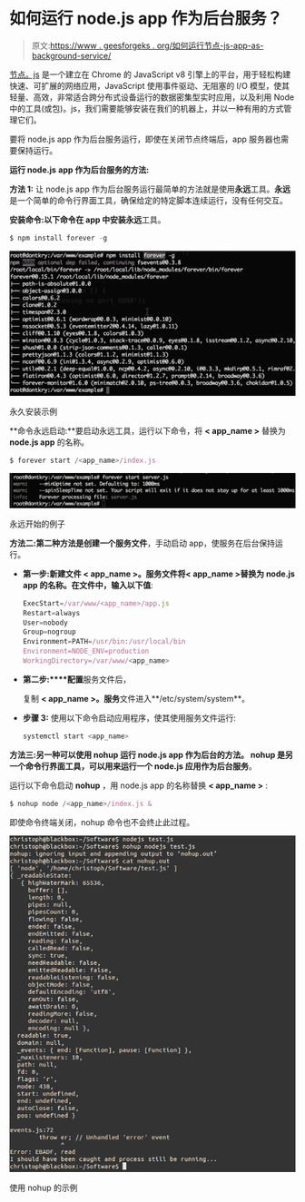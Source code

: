 # 如何运行 node.js app 作为后台服务？

> 原文:[https://www . geesforgeks . org/如何运行节点-js-app-as-background-service/](https://www.geeksforgeeks.org/how-to-run-a-node-js-app-as-a-background-service/)

[节点。js](https://www.geeksforgeeks.org/nodejs-tutorials/) 是一个建立在 Chrome 的 JavaScript v8 引擎上的平台，用于轻松构建快速、可扩展的网络应用，JavaScript 使用事件驱动、无阻塞的 I/O 模型，使其轻量、高效，非常适合跨分布式设备运行的数据密集型实时应用，以及利用 Node 中的工具(或包)。js，我们需要能够安装在我们的机器上，并以一种有用的方式管理它们。

要将 node.js app 作为后台服务运行，即使在关闭节点终端后，app 服务器也需要保持运行。

**运行 node.js** **app 作为后台服务的方法:**

**方法 1:** 让 node.js app 作为后台服务运行最简单的方法就是使用**永远**工具。**永远**是一个简单的命令行界面工具，确保给定的特定脚本连续运行，没有任何交互。

**安装命令:**以下命令在 app 中安装**永远**工具。

```js
$ npm install forever -g
```

![](img/503854f2b16596a6f1a62c3d4cfcf58c.png)

永久安装示例

**命令永远启动:**要启动永远工具，运行以下命令，将 **< app_name >** 替换为 **node.js app** 的名称。

```js
$ forever start /<app_name>/index.js
```

![](img/2f4e64b2e36d189b44eea8fecd28afae.png)

永远开始的例子

**方法二:**第二种方法是**创建一个服务文件**，手动启动 app，使服务在后台保持运行。

*   **第一步:**新建文件 **< app_name >。服务**文件将< app_name >替换为 node.js app 的名称。在文件中，输入以下**值**:

    ```js
    ExecStart=/var/www/<app_name>/app.js
    Restart=always
    User=nobody
    Group=nogroup
    Environment=PATH=/usr/bin:/usr/local/bin
    Environment=NODE_ENV=production
    WorkingDirectory=/var/www/<app_name>
    ```

*   **第二步:****配置**服务文件后，

    复制 **< app_name >。服务**文件进入**/etc/system/system**。

*   **步骤 3:** 使用以下命令启动应用程序，使其使用服务文件运行:

    ```js
    systemctl start <app_name>
    ```

**方法三:**另一种可以使用 **nohup** 运行 node.js app 作为后台的方法。 **nohup** 是另一个命令行界面工具，可以用来运行一个 node.js 应用作为**后台服务**。

运行以下命令启动 **nohup** ，用 node.js app 的名称替换 **< app_name >** :

```js
$ nohup node /<app_name>/index.js &
```

即使命令终端关闭，nohup 命令也不会终止此过程。

![](img/79d1743a71d2a069a8a401b8fd86309e.png)

使用 nohup 的示例